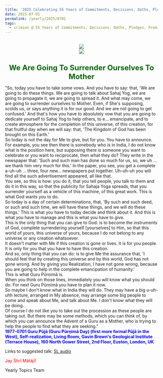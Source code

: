 ```yaml
---
title: '2025 Celebrating 55 Years of Commitments, Decisions, Oaths, Pledges, Promises, and Vows, Post 13'
date: 2025-07-01
permalink: /yearly/2025/0701
tags:
  - crimson @ 55 Years of Commitments, Decisions, Oaths, Pledges, Promises, and Vows
---
```


<br>
<div style="text-align: center"><img src="https://pub-b6058b8fc5314638989cdd5e49178be6.r2.dev/2025_55_Years.png" /></div>

<div style="text-align: center"><img src="https://pub-bcc3cbe9b1e94ba1ac28915f7a3900fa.r2.dev/1977-0701_Guru_Puja_(Guru_Purnima_Day)_(first_more_formal_Puja_in_the_West)_Self-realization_Living_Room_Gavin_Brown's_Geological_Institute_160_North_Gower_Street_2nd_Floor_Euston_London_UK_01_Det_(Balwant_Kumbhojkar_Colection).jpg" /></div>

<br>
<p style="color:DarkGreen; text-align:center">
<font size="+2"><b>We Are Going To Surrender Ourselves To Mother</b><br></font>
</p>

<p>
"So, today you have to take some vows. And you have to say: that, 'We are going to do these things. We are going to talk about Sahaj Yog, we are going to propagate it, we are going to spread it. And what may come, we are going to surrender ourselves to Mother. Even, if She's supposing, scolds us, or says anything it is for our good. And we are not going to get confused.' And that's how you have to absolutely vow that you are going to dedicate yourself to Sahaj Yog to help others, to e... emancipate, and to create atmosphere for the completion of this universe, of this creation, for that fruitful day when we will say: that, 'The Kingdom of God has been brought on this Earth.'<br>
So today is not the day for Me to give, but for you. You have to announce.<br>
For example, you see then there is somebody who is in India, I do not know what is the position here, but supposing there is someone you want to celebrate or you want to reciprocate, then what they do? They write in the newspaper that: 'Such and such man has done so much for us, so, we uh ... we thank him very much for this.' In the paper, you see, you get a complete a-uh-uh ... three, four new... newspapers put together. Uh-uh-uh you will find all the such advertisement appeared, all like that.<br>
You see, so this is how: you do it, that you tell people, you talk to them and do it in this way, so that the publicity for Sahaja Yoga spreads, that you surrender yourself as a vehicle of this machine, of this great work. This is what God wants you to do.<br>
So today is a day of certain determinations, that, 'By such and such deed, or such and such time, we will have these things, and we will do these things.' This is what you have to today decide and think about it. And this is what you have to manage and this is what you have to give.<br>
This is the only thing that you can give to God: is to become the instruments of God, complete surrendering yourself [yourselves] to Him, so that this world of yours, this universe of yours, because I do not belong to any universe or any creation whatsoever.<br>
It doesn't matter with Me if this creation is gone or lives. It is for you people. It is only for you that you have to have this creation.<br>
And so, only thing that you can do: is to give Me the assurance that, 'I should feel that by creating this universe and by this world, God has not gone wrong. And by giving you Realization, I have not gone wrong, because you are going to help in the complete emancipation of humanity.'<br>
This is what Guru Pūrṇimā is.<br>
When you think on those lines, immediately you will know what you should do. For next Guru Pūrṇimā you have to plan it now.<br>
So maybe I don't know what in India they will do. They may have a big u-uh-uhh lecture, arranged in My absence, may arrange some big people to come and speak about Me, and talk about Me. I don't know what they will be doing.<br>
Of course I do not like you to take out the procession as these people are taking out. But there may be some methods, which you can think of, by which you can announce the Advent of a Guru as a Mother, who is trying to help the people to find what they are seeking."<br>
<font color="blue"><b>1977-0701 Guru Pūjā (Guru Pūrṇimā Day) (first more formal Pūjā in the West), Self-realization, Living Room, Gavin Brown's Geological Institute (Terrace House), 160 North Gower Street, 2nd Floor, Euston, London, UK</b></font><br>
</p>

Links to suggested talk: <a href="https://soundcloud.com/sahaja-library/1977-0731-kundalini-and-self"> SL audio</a><br>

<p style="color:red;">Jay Śhrī Mātājī!<br></p>

<p>Yearly Topics Team</p>
